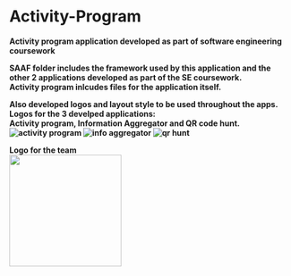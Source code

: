 # Activity-Program
<b>Activity program application developed as part of software engineering coursework<b>

SAAF folder includes the framework used by this application and the other 2 applications developed as part of the SE coursework.<br>
Activity program inlcudes files for the application itself.

Also developed logos and layout style to be used throughout the apps.<br>
Logos for the 3 develped applications: <br>
Activity program, Information Aggregator and QR code hunt.
<br>
![activity program](https://trello-attachments.s3.amazonaws.com/5680891ff98b9e15be3498ef/200x200/d20dfa4e0541b2e3c17d8c87910d74dd/calendar_logo.png) ![info aggregator](https://trello-attachments.s3.amazonaws.com/5680891ff98b9e15be3498ef/200x200/40734d60cfc9b5133571177af1c26fc7/info_agg_logo.png) ![qr hunt](https://trello-attachments.s3.amazonaws.com/5680891ff98b9e15be3498ef/200x200/840fe15dee7c2c7d02e7e7fa1cb05490/hunt_logo.png)

Logo for the team<br>
<img width ="200px" height = "200px" src ="https://trello-attachments.s3.amazonaws.com/5680892bd0d5a16a0ee9adcc/500x500/5f58ed9b2dafd7e28ef5168d828846fa/jamdroid_logo.png"/>
